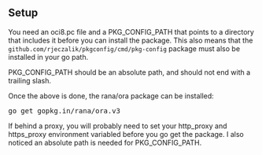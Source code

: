 
## Setup

You need an oci8.pc file and a PKG_CONFIG_PATH that points to a directory that
includes it before
you can install the package. This also means that the `github.com/rjeczalik/pkgconfig/cmd/pkg-config`
package must also be installed in your go path.

PKG_CONFIG_PATH should be an absolute path, and should not end with a trailing slash.

Once the above is done, the rana/ora package can be installed:

<pre>
go get gopkg.in/rana/ora.v3
</pre>

If behind a proxy, you will probably need to set your http_proxy and
https_proxy environment variabled before you go get the package. I also
noticed an absolute path is needed for PKG_CONFIG_PATH.

